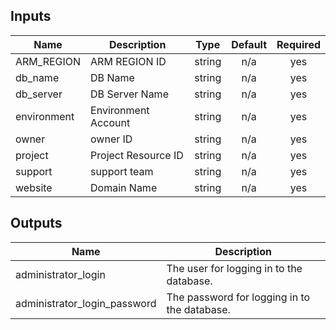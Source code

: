 ## Inputs

| Name | Description | Type | Default | Required |
|------|-------------|:----:|:-----:|:-----:|
| ARM\_REGION | ARM REGION ID | string | n/a | yes |
| db\_name | DB Name | string | n/a | yes |
| db\_server | DB Server Name | string | n/a | yes |
| environment | Environment Account | string | n/a | yes |
| owner | owner ID | string | n/a | yes |
| project | Project Resource ID | string | n/a | yes |
| support | support team | string | n/a | yes |
| website | Domain Name | string | n/a | yes |

## Outputs

| Name | Description |
|------|-------------|
| administrator\_login | The user for logging in to the database. |
| administrator\_login\_password | The password for logging in to the database. |

